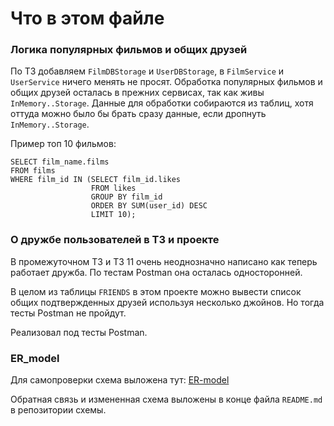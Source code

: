 # Что в этом файле


### Логика популярных фильмов и общих друзей

По ТЗ добавляем ```FilmDBStorage``` и ```UserDBStorage```, в ```FilmService``` и ```UserService``` ничего менять не просят. 
Обработка популярных фильмов и общих друзей осталась в прежних сервисах, так как живы ```InMemory..Storage```.
Данные для обработки собираются из таблиц, хотя оттуда можно было бы брать сразу данные, если дропнуть ```InMemory..Storage```.

Пример топ 10 фильмов:
```
SELECT film_name.films
FROM films
WHERE film_id IN (SELECT film_id.likes
                  FROM likes
                  GROUP BY film_id
                  ORDER BY SUM(user_id) DESC
                  LIMIT 10);
```

### О дружбе пользователей в ТЗ и проекте

В промежуточном ТЗ и ТЗ 11 очень неоднозначно написано как теперь работает дружба.
По тестам Postman oна осталась односторонней.

В целом из таблицы ```FRIENDS``` в этом проекте можно вывести список общих подтвержденных друзей используя несколько джойнов. 
Но тогда тесты Postman не пройдут.

Реализовал под тесты Postman.

### ER_model

Для самопроверки схема выложена тут: [ER-model](https://github.com/ku-alexej/er_model)

Обратная связь и измененная схема выложены в конце файла ```README.md``` в репозитории схемы.
